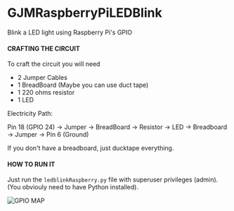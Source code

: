 # GJMRaspberryPiLEDBlink
Blink a LED light using Raspberry Pi's GPIO

#### CRAFTING THE CIRCUIT
To craft the circuit you will need 
- 2 Jumper Cables
- 1 BreadBoard (Maybe you can use duct tape)
- 1 220 ohms resistor
- 1 LED

Electricity Path:

Pin 18 (GPIO 24) → Jumper → BreadBoard → Resistor → LED → Breadboard → Jumper → Pin 6 (Ground)

If you don't have a breadboard, just ducktape everything.

#### HOW TO RUN IT
Just run the `ledblinkRaspberry.py` file with superuser privileges (admin).
(You obviouly need to have Python installed).

![GPIO MAP](http://2.bp.blogspot.com/-fLqGQ-E-EXA/UD0XdnCVOrI/AAAAAAAAAF8/c19SPUGftjU/s1600/Raspberry-Pi-GPIO-Layout.png)
